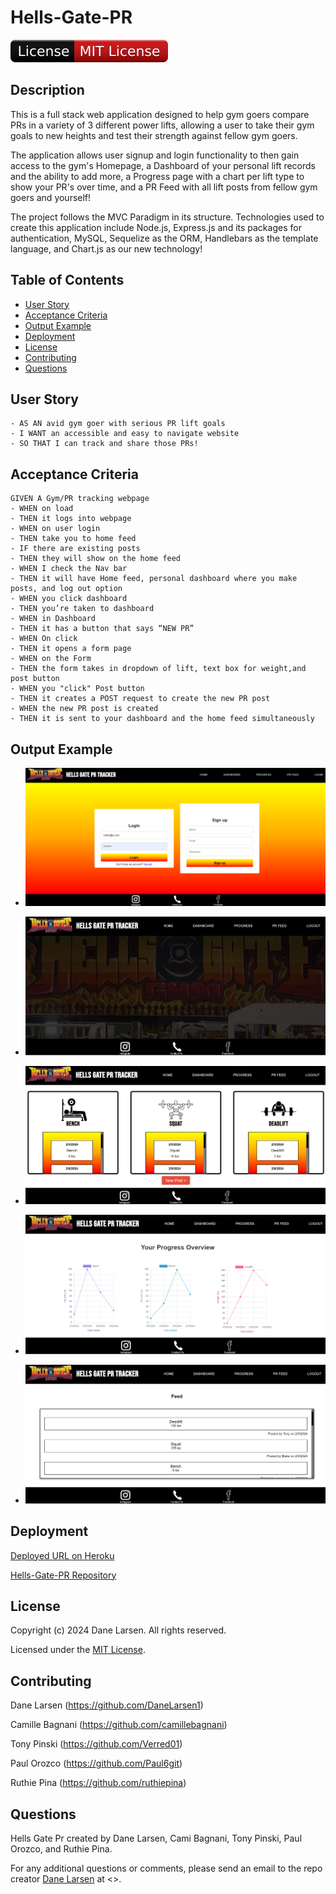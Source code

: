 # Hells-Gate-PR

![License Badge](./assets/images/badge.svg)

## Description

This is a full stack web application designed to help gym goers compare PRs in a variety of 3 different power lifts, allowing a user to take
their gym goals to new heights and test their strength against fellow gym goers.

The application allows user signup and login functionality to then gain access to the gym's Homepage, a Dashboard of your personal lift
records and the ability to add more, a Progress page with a chart per lift type to show your PR's over time, and a PR Feed with all lift
posts from fellow gym goers and yourself!

The project follows the MVC Paradigm in its structure. Technologies used to create this application include Node.js, Express.js and its
packages for authentication, MySQL, Sequelize as the ORM, Handlebars as the template language, and Chart.js as our new technology!

## Table of Contents

-  [User Story](#user-story)
-  [Acceptance Criteria](#acceptance-criteria)
-  [Output Example](#output-example)
-  [Deployment](#deployment)
-  [License](#license)
-  [Contributing](#contributing)
-  [Questions](#questions)

## User Story

```
- AS AN avid gym goer with serious PR lift goals
- I WANT an accessible and easy to navigate website
- SO THAT I can track and share those PRs!
```

## Acceptance Criteria

```
GIVEN A Gym/PR tracking webpage
- WHEN on load
- THEN it logs into webpage
- WHEN on user login
- THEN take you to home feed
- IF there are existing posts
- THEN they will show on the home feed
- WHEN I check the Nav bar
- THEN it will have Home feed, personal dashboard where you make posts, and log out option
- WHEN you click dashboard
- THEN you’re taken to dashboard
- WHEN in Dashboard
- THEN it has a button that says “NEW PR”
- WHEN On click
- THEN it opens a form page
- WHEN on the Form
- THEN the form takes in dropdown of lift, text box for weight,and post button
- WHEN you "click" Post button
- THEN it creates a POST request to create the new PR post
- WHEN the new PR post is created
- THEN it is sent to your dashboard and the home feed simultaneously
```

## Output Example

- ![Login/Signup Page](./assets/images/login-signup.PNG)

- ![Home Page](./assets/images/home.PNG)

- ![Dashboard](./assets/images/dashboard.PNG)

- ![Progress Page](./assets/images/progress.PNG)

- ![PR Feed](./assets/images/prFeed.PNG)

## Deployment

[Deployed URL on Heroku]()

[Hells-Gate-PR Repository](https://github.com/DaneLarsen1/Hells-Gate-PR)

## License

Copyright (c) 2024 Dane Larsen. All rights reserved.

Licensed under the [MIT License](https://choosealicense.com/licenses/mit).

## Contributing

Dane Larsen (https://github.com/DaneLarsen1)

Camille Bagnani (https://github.com/camillebagnani)

Tony Pinski (https://github.com/Verred01)

Paul Orozco (https://github.com/Paul6git)

Ruthie Pina (https://github.com/ruthiepina)

## Questions

Hells Gate Pr created by Dane Larsen, Cami Bagnani, Tony Pinski, Paul Orozco, and Ruthie Pina.

For any additional questions or comments, please send an email to the repo creator [Dane Larsen](https://github.com/DaneLarsen1) at <>.
